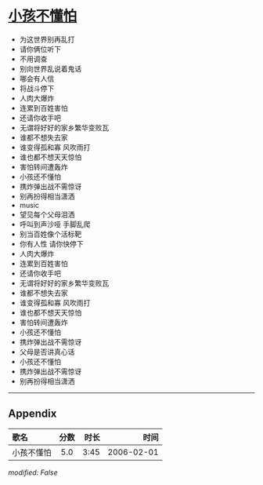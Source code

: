 # [小孩不懂怕](https://music.163.com/song?id=66032)

* 为这世界别再乱打
* 请你俩位听下
* 不用调查
* 别向世界乱说着鬼话
* 哪会有人信
* 将战斗停下
* 人肉大爆炸
* 连累到百姓害怕
* 还请你收手吧
* 无谓将好好的家乡繁华变败瓦
* 谁都不想失去家
* 谁变得孤和寡 风吹雨打
* 谁也都不想天天惊怕
* 害怕转间遭轰炸
* 小孩还不懂怕
* 携炸弹出战不需惊讶
* 别再扮得相当潇洒
* music
* 望见每个父母泪洒
* 呼叫到声沙哑 手脚乱爬
* 别当百姓像个活标靶
* 你有人性 请你快停下
* 人肉大爆炸
* 连累到百姓害怕
* 还请你收手吧
* 无谓将好好的家乡繁华变败瓦
* 谁都不想失去家
* 谁变得孤和寡 风吹雨打
* 谁也都不想天天惊怕
* 害怕转间遭轰炸
* 小孩还不懂怕
* 携炸弹出战不需惊讶
* 父母是否讲真心话
* 小孩还不懂怕
* 携炸弹出战不需惊讶
* 别再扮得相当潇洒


---

## Appendix

|歌名|分数|时长|时间|
|:---|:---:|---:|---:|
|小孩不懂怕|5.0|3:45|2006-02-01

*modified: False*